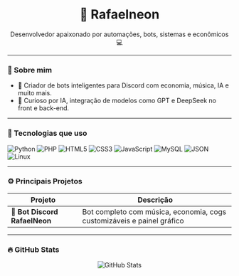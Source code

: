 
<h1 align="center">👾 Rafaelneon</h1>
<p align="center">Desenvolvedor apaixonado por automações, bots, sistemas e econômicos 💻</p>

---

### 🧠 Sobre mim

- 🧩 Criador de bots inteligentes para Discord com economia, música, IA e muito mais.
- 🧪 Curioso por IA, integração de modelos como GPT e DeepSeek no front e back-end.

---

### 🚀 Tecnologias que uso

![Python](https://img.shields.io/badge/Python-3776AB?style=for-the-badge&logo=python&logoColor=white)
![PHP](https://img.shields.io/badge/PHP-777BB4?style=for-the-badge&logo=php&logoColor=white)
![HTML5](https://img.shields.io/badge/HTML5-e34c26?style=for-the-badge&logo=html5&logoColor=white)
![CSS3](https://img.shields.io/badge/CSS3-1572B6?style=for-the-badge&logo=css3&logoColor=white)
![JavaScript](https://img.shields.io/badge/JavaScript-F7DF1E?style=for-the-badge&logo=javascript&logoColor=black)
![MySQL](https://img.shields.io/badge/MySQL-4479A1?style=for-the-badge&logo=mysql&logoColor=white)
![JSON](https://img.shields.io/badge/JSON-000000?style=for-the-badge&logo=json&logoColor=white)
![Linux](https://img.shields.io/badge/Linux-FCC624?style=for-the-badge&logo=linux&logoColor=black)

---

### ⚙️ Principais Projetos

| Projeto | Descrição |
|--------|-----------|
| 🎵 **Bot Discord RafaelNeon** | Bot completo com música, economia, cogs customizáveis e painel gráfico |

---

### 🔥 GitHub Stats

<p align="center">
  <img src="https://github-readme-stats.vercel.app/api?username=rafaelneon&show_icons=true&theme=radical" alt="GitHub Stats" />
</p>
